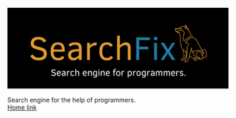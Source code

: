 ![Logo](https://github.com/Maxython/SearchFix/blob/main/static/img/SearchFix2.png)

Search engine for the help of programmers.  
[Home link](https://searchfix.herokuapp.com/home)
